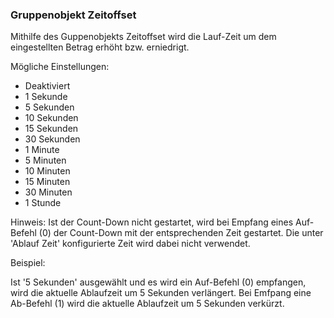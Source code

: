 ﻿### Gruppenobjekt Zeitoffset

Mithilfe des Guppenobjekts Zeitoffset wird die Lauf-Zeit um dem eingestellten Betrag erhöht bzw. erniedrigt.

Mögliche Einstellungen:
- Deaktiviert
- 1 Sekunde
- 5 Sekunden
- 10 Sekunden
- 15 Sekunden
- 30 Sekunden
- 1 Minute 
- 5 Minuten  
- 10 Minuten 
- 15 Minuten 
- 30 Minuten 
- 1 Stunde

Hinweis: Ist der Count-Down nicht gestartet, wird bei Empfang eines Auf-Befehl (0) der Count-Down mit der entsprechenden Zeit gestartet. 
Die unter 'Ablauf Zeit' konfigurierte Zeit wird dabei nicht verwendet.

Beispiel:

Ist '5 Sekunden' ausgewählt und es wird ein Auf-Befehl (0) empfangen, wird die aktuelle Ablaufzeit um 5 Sekunden verlängert. Bei Emfpang eine Ab-Befehl (1) wird die aktuelle Ablaufzeit um 5 Sekunden verkürzt. 

